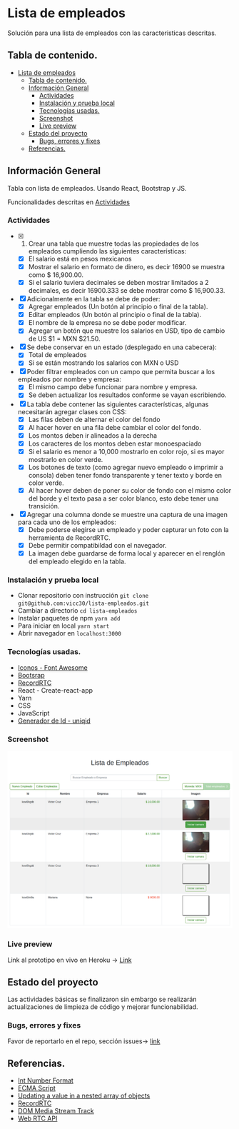 # Lista de empleados
Solución para una lista de empleados con las caracteristicas descritas.

## Tabla de contenido.
- [Lista de empleados](#lista-de-empleados)
  - [Tabla de contenido.](#tabla-de-contenido)
  - [Información General](#información-general)
    - [Actividades](#actividades)
    - [Instalación y prueba local](#instalación-y-prueba-local)
    - [Tecnologías usadas.](#tecnologías-usadas)
    - [Screenshot](#screenshot)
    - [Live preview](#live-preview)
  - [Estado del proyecto](#estado-del-proyecto)
    - [Bugs, errores y fixes](#bugs-errores-y-fixes)
  - [Referencias.](#referencias)

## Información General

Tabla con lista de empleados. Usando React, Bootstrap y JS.

Funcionalidades descritas en [Actividades](#actividades)

### Actividades

* [x] 1. Crear una tabla que muestre todas las propiedades de los empleados cumpliendo las siguientes características:
  * [x] El salario está en pesos mexicanos
  * [x] Mostrar el salario en formato de dinero, es decir 16900 se muestra
como $ 16,900.00.
  * [x] Si el salario tuviera decimales se deben mostrar limitados a 2 decimales,
es decir 16900.333 se debe mostrar como $ 16,900.33.
* [x] Adicionalmente en la tabla se debe de poder:
  * [x] Agregar empleados (Un botón al principio o final de la tabla).
  * [x] Editar empleados (Un botón al principio o final de la tabla).
  * [x] El nombre de la empresa no se debe poder modificar.
  * [x] Agregar un botón que muestre los salarios en USD, tipo de cambio de US
$1 = MXN $21.50.
* [x] Se debe conservar en un estado (desplegado en una cabecera):
  * [x] Total de empleados
  * [x] Si se están mostrando los salarios con MXN o USD
* [x] Poder filtrar empleados con un campo que permita buscar a los empleados por nombre y empresa:
  * [x] El mismo campo debe funcionar para nombre y empresa.
  * [x] Se deben actualizar los resultados conforme se vayan escribiendo.
* [x] La tabla debe contener las siguientes características, algunas necesitarán agregar clases con CSS:
  * [x] Las filas deben de alternar el color del fondo
  * [x] Al hacer hover en una fila debe cambiar el color del fondo.
  * [x] Los montos deben ir alineados a la derecha
  * [x] Los caracteres de los montos deben estar monoespaciado
  * [x] Si el salario es menor a 10,000 mostrarlo en color rojo, si es mayor mostrarlo en color verde.
  * [x] Los botones de texto (como agregar nuevo empleado o imprimir a consola) deben tener fondo transparente y tener texto y borde en color verde.
  * [x] Al hacer hover deben de poner su color de fondo con el mismo color del borde y el texto pasa a ser color blanco, esto debe tener una transición.
* [x] Agregar una columna donde se muestre una captura de una imagen para cada uno de los empleados:
  * [x] Debe poderse elegirse un empleado y poder capturar un foto con la herramienta de RecordRTC.
  * [x] Debe permitir compatibildad con el navegador.
  * [x] La imagen debe guardarse de forma local y aparecer en el renglón del empleado elegido en la tabla.

### Instalación y prueba local
* Clonar repositorio con instrucción `git clone git@github.com:vicc30/lista-empleados.git`
* Cambiar a directorio `cd lista-empleados`
* Instalar paquetes de npm `yarn add`
* Para iniciar en local `yarn start`
* Abrir navegador en `localhost:3000`

### Tecnologías usadas.

* [Iconos - Font Awesome](https://fontawesome.com/)
* [Bootsrap](https://react-bootstrap.github.io/)
* [RecordRTC](https://github.com/muaz-khan/RecordRTC)
* React - Create-react-app
* Yarn
* CSS
* JavaScript
* [Generador de Id - uniqid](https://www.npmjs.com/package/uniqid)

### Screenshot

![](src/assets/images/screen-web.png)

### Live preview

Link al prototipo en vivo en Heroku -> [Link](https://table-demo1.herokuapp.com/) 

## Estado del proyecto

Las actividades básicas se finalizaron sin embargo se realizarán actualizaciones de limpieza de código y mejorar funcionabilidad.

### Bugs, errores y fixes

Favor de reportarlo en el repo, sección issues-> [link](https://github.com/vicc30/lista-empleados/issues)


## Referencias.

* [Int Number Format](https://developer.mozilla.org/en-US/docs/Web/JavaScript/Reference/Global_Objects/Intl/NumberFormat)
* [ECMA Script](https://tc39.es/ecma402/#sec-intl-numberformat-constructor)
* [Updating a value in a nested array of objects](https://javascript.plainenglish.io/react-updating-a-value-in-state-array-7bae7c7eaef9)
* [RecordRTC](https://github.com/muaz-khan/RecordRTC)
* [DOM Media Stream Track](https://w3c.github.io/mediacapture-main/#dom-mediastreamtrack)
* [Web RTC API](https://developer.cdn.mozilla.net/en-US/docs/Web/API/WebRTC_API)